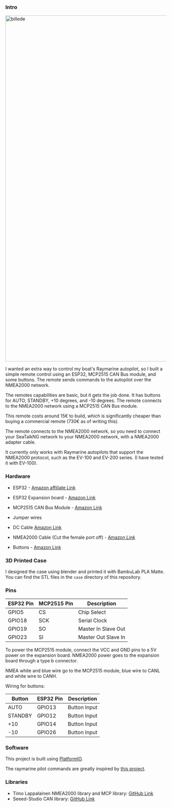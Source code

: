 ### Intro
<img width="1920" height="1080" alt="billede" src="https://github.com/user-attachments/assets/769d572b-4528-464a-9b68-38c7eee1a444" />

I wanted an extra way to control my boat's Raymarine autopilot, so I built a simple remote control using an ESP32, MCP2515 CAN Bus module, and some buttons. The remote sends commands to the autopilot over the NMEA2000 network.

The remotes capabilities are basic, but it gets the job done. It has buttons for AUTO, STANDBY, +10 degrees, and -10 degrees. The remote connects to the NMEA2000 network using a MCP2515 CAN Bus module.

This remote costs around 15€ to build, which is significantly cheaper than buying a commercial remote (730€ as of writing this).

The remote connects to the NMEA2000 network, so you need to connect your SeaTalkNG network to your NMEA2000 network, with a NMEA2000 adapter cable.

It currently only works with Raymarine autopilots that support the NMEA2000 protocol, such as the EV-100 and EV-200 series. (I have tested it with EV-100).


### Hardware
- ESP32 - [Amazon affiliate Link](https://amzn.to/46IAd6L)

- ESP32 Expansion board - [Amazon Link](https://www.amazon.de/APKLVSR-ESP-32S-udviklingsboard-str%C3%B8mforsyningskort-Bluetooth/dp/B0CQNCGVKM/ref=sr_1_8_sspa?crid=157F5NKS2WYJ2&dib=eyJ2IjoiMSJ9.wLRADyRoyeR2s6vqHTGry7QMBY8ZXUlel1aBJtWTnddCheZKRcjnThHXdT1NJG-2nCVJ4asu0Dzg8uejYnVLczWsI7xl7nQ_AWQQNtnJ6Xc862KcwAc4HAiHupAEV7sLtvEUcDK_j679_gtx_AzqYLS-odK_MuJGc8ni9yhnzrsLvDVAO6oSgiQap1S5uc7Zi76ICIjX04mRxioljERGHOV-YkpwxttXSQI5SUCi0ic.afFXyL4tCUZm0WGrz5JXD0rZxOZs8mNgvxDRSIcAT3c&dib_tag=se&keywords=esp32&qid=1758743039&sprefix=esp32%2Caps%2C177&sr=8-8-spons&sp_csd=d2lkZ2V0TmFtZT1zcF9tdGY&psc=1)
- MCP2515 CAN Bus Module - [Amazon Link](https://www.amazon.de/dp/B0CTF7PX4S?ref=ppx_yo2ov_dt_b_fed_asin_title)

- Jumper wires
- DC Cable [Amazon Link](https://www.amazon.de/RUNCCI-YUN-monteringsadapters%C3%A6t-adapter-mobiltelefon-overv%C3%A5gningskameraer-5-mm-x-2-1-hult-stik-s%C3%A6t-R326/dp/B089DXQDS9/ref=sr_1_8_sspa?crid=1LS18SSET92UQ&dib=eyJ2IjoiMSJ9.0MvcZq4FL9tukzkbNL8Kc_O2Dy5I_OLsphuZPs0Y8dO5VbAqFcNuC3cBiQl5JEUXXQfYeXM9Cyvab0MEV-0dDMpUVL9RiPQk2GMMuN5eq1Iu54aWbxtYVN-b5YDzOtQFNuuPZEG47eYEXUVEkmVus8O-_54m3TIYmPdritAhwBFFpLomeNHKvadal9eXJEm1cQXohz4b252p92A1Fkh9j9tTcoiB_aPzKvB3okbrwVM.0yXLbzv-yiR9L1d_2io-0TS9p48OUVYizj15owr5iT8&dib_tag=se&keywords=dc+cable&qid=1758743749&sprefix=dc+cable%2Caps%2C95&sr=8-8-spons&sp_csd=d2lkZ2V0TmFtZT1zcF9tdGY&psc=1)
- NMEA2000 Cable (Cut the female port off) - [Amazon Link](https://www.amazon.de/NMEA2000-backbone-kabel-drop-kabel-marinebl%C3%A5-GPS-tilbeh%C3%B8r/dp/B0BBS2L8PD/ref=sr_1_1_sspa?crid=2UFT86MVB7YBA&dib=eyJ2IjoiMSJ9.QW_mtvHLf6kRCkO8CFeVHJm7VVASIcKvsNfWnPs7ycZl7X45wUgbT0JkGKALCxjt00jjCCO40WvVnbHnueS-T2mCKkzXBup89CO1E_YbPYyKCfNnv6fhzpgHz0wNJJNAUS5bY0NbkZgPPbtqUuQMsOfGeC8XTrsxxOol8b7vsLyZUrrSJez_EmtWQFeYpJqnOTwOCpej3PEsk4Tr6KpYHkg_I4j13zVsO9lTqGIBpTId28NoBnXcmbXXF3AznUbyLrIWxeX1rd6trBVDHPdK1FlLwXsX1NHqjqImUxp1_c8.J9a2Eu1v-KSy1V8Vmfkl-yIs91VMnOnlRwJJXzUw978&dib_tag=se&keywords=nmea2000+cable&qid=1758744504&sprefix=nmea2000+cable%2Caps%2C83&sr=8-1-spons&sp_csd=d2lkZ2V0TmFtZT1zcF9hdGY&psc=1)
- Buttons - [Amazon Link](https://www.amazon.de/dp/B08L49F7DV?ref=ppx_yo2ov_dt_b_fed_asin_title&th=1)

### 3D Printed Case
I designed the case using blender and printed it with BambuLab PLA Matte. You can find the STL files in the `case` directory of this repository.

### Pins

| ESP32 Pin | MCP2515 Pin | Description         |
| --------- | ----------- | ------------------- |
| GPIO5     | CS          | Chip Select         |
| GPIO18    | SCK         | Serial Clock        |
| GPIO19    | SO          | Master In Slave Out |
| GPIO23    | SI          | Master Out Slave In |

To power the MCP2515 module, connect the VCC and GND pins to a 5V power on the expansion board.
NMEA2000 power goes to the expansion board through a type b connector.

NMEA white and blue wire go to the MCP2515 module, blue wire to CANL and white wire to CANH.

Wiring for buttons:


| Button  | ESP32 Pin | Description  |
| ------- | --------- | ------------ |
| AUTO    | GPIO13    | Button Input |
| STANDBY | GPIO12    | Button Input |
| +10     | GPIO14    | Button Input |
| -10     | GPIO26    | Button Input |

### Software
This project is built using [PlatformIO](https://platformio.org/).

The raymarine pilot commands are greatly inspired by [this project](https://github.com/matztam/raymarine-evo-pilot-remote).

### Libraries
- Timo Lappalainen NMEA2000 library and MCP library: [GitHub Link](https://github.com/ttlappalainen)
- Seeed-Studio CAN library: [GitHub Link](https://github.com/Seeed-Studio/Seeed_Arduino_CAN)
